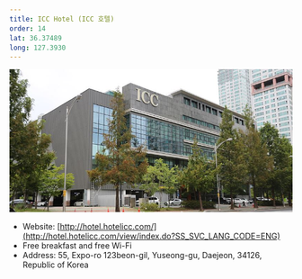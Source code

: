 ```yaml
---
title: ICC Hotel (ICC 호텔)
order: 14
lat: 36.37489
long: 127.3930
---
```


![ICC Hotel](/assets/images/icc.jpg)
- Website: [http://hotel.hotelicc.com/](http://hotel.hotelicc.com/view/index.do?SS_SVC_LANG_CODE=ENG)
- Free breakfast and free Wi-Fi
- Address: 55, Expo-ro 123beon-gil, Yuseong-gu, Daejeon, 34126, Republic of Korea
